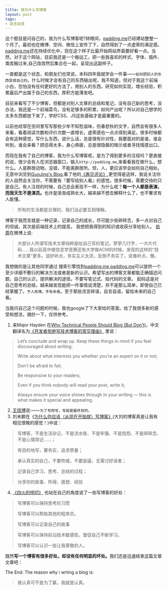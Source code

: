 ```yaml
---
title: 我为什么写博客
layout: post
tags:
- 自言自语
---
```


这个题目是问自己的，我为什么写博客呢?转眼间，[padding.me](http://padding.me)已经建站整整一个月了。最初也在微博、空间、微信上宣传了下，自然得到了一点虚荣的满足感。[padding.me](http://padding.me)还在持续优化中，现在这个样子比最开始网站界面要好看一点。当然，对于这个网站，目前我还是一个搬运工，把一些我喜欢的样式、字体、插件、类库搬过来,自己改改然后集合在一起，呈现出这副样子。

一直都是这个状态，和朋友们也常说，本科四年我就学会一件事——`如何把别人的东西变成自己的`。什么时候才会有自己的东西输出呢，我不知道，但对于我这个前端小白，恐怕没有任何更好的方法了，用别人的东西，研究如何实现，增长经验，积累最后产出属于自己的东西，厚积方能薄发吧。

目前来看写了不少博客，但都是对别人文章的总结和笔记，没有自己新的思考，没办法，我还是一个前端菜鸟，没有足够多的积累，如何产出呢？所以对自己想学的太多东西都放下来了，学好CSS、JS这些基础才是最重要的。

以前也经常在空间里写写那些少年不知愁滋味，伤春悲秋的文字，自然会有很多人来看，看着阅读次数和评价次数一直增长，虚荣感也一点点得到满足。很多时候都会有这种感觉，写什么东西，说什么话，总是很有针对性，我要面对的是谁，谁会听到，谁会来看？顾忌得太多，身心俱疲，总是很隐蔽的暗示或者寻找情感出口。

而现在我有了自己的博客，我为什么写博客呢，是为了得到更多的注视吗？更直接的说，很少会有人在浏览器窗口，输入``http://padding.me``,来看看我在做什么，想什么。人是群居动物，没错，不能离群居所。但，人，更应该学会如何自己相处。无意中浏览到[GuoJing's Blog](http://guojing.me),看了他的[《再见评论》](http://guojing.me/blog/2013/08/23/goodbye-comments/),更觉得是这样，我说关注你的人自然会关注你，不需要有『要写给别人看』的感觉。很多时候，需要交待的只是自己。有人注视的时候，自己总会表现不一样，为什么呢？<strong>每一个人都是表演，而我天生不是演员。</strong>也许是渐渐成熟长大，越来越不想去解释什么了，也不奢求有人能懂。

> 所有的生活都是合理的，我们没必要互相理解。


博客于我而言就是一种记录，记录自己的成长，尽可能少些碎碎念，多一点对自己的坦诚，其次是前端技术上的提高，
我想把我得到的知识或收获分享给别人。 [伯周](http://weibo.com/leapoahead?topnav=1&wvr=5&topsug=1)在微博上说:

> 大部分人所谓写技术文章纯粹是给自己写的笔记。寥寥几行字，一大片代码……我以前高中做信息学竞赛还有大学做ACM的时候，发现的这样的“技术文章”更多。说好听点，务实主义太浓，反倒不务实了。说难听点，懒。


我想做的是让其他同学通过 搜索引擎找到[padding.me](http://padding.me),[padding.me](http://padding.me)可以提供一个至少详细不敷衍的解决方法或者是新的认识。希望写出的博客文章都能正确描述问题，自己的认识，提供解决的途径。不要写笔记式、贴代码的文章。
起码这是对自己思考的总结，越来越发现能把一件事情说清楚，并不是那么简单，即使自己已经掌握了。`予人玫瑰，手有余香`。至于那些流言碎语，自言自语，留给未来的自己看。



当我问自己这个问题的时候，我也google了下大家给的答案。给了我很多新的感受和想法，摘抄一下，仅供参考。

1. 来Major Hayden 在[Why Technical People Should Blog (But Don’t)](http://www.rackspace.com/blog/why-technical-people-should-blog-but-dont/)，中文翻译名为[《开发者拒绝写技术博客的常见理由》](http://blog.jobbole.com/18251/) 里说：
> Let’s conclude and wrap up. Keep these things in mind if you feel discouraged about writing:
> 
>  Write about what interests you whether you’re an expert on it or not;
>  
>  Don’t be afraid to fail;
>  
>  Be responsive to your readers;
>  
>  Even if you think nobody will read your post, write it;
>  
>  Always ensure your voice shines through in your writing — this is what makes it special and appealing.
2. [王信博](http://www.verypig.com/?p=58)说:——`为了写而写，写就是最终目的。`
3. 刘未鹏在《[为什么你应该（从现在开始就）写博客》](http://mindhacks.cn/2009/02/15/why-you-should-start-blogging-now/)(大刘的博客真是让我有相见恨晚的感觉！)中说：
>
> 写博客，不是生活杂记、不是流水账、不是牢骚、不是抱怨、不是碎碎念、不是心情琐记……；
> 
> 有目的地写，要务实，追求质量；
> 
> 承认真实的自己，不要吹嘘，不要装逼，无需讨好读者；
> 
> 记录自己学习、思考、总结的过程；
> 
> 分享你的故事、所得、感想、经验
4. [《四火的唠叨》](http://www.raychase.net/416) 也站在自己的角度说了一些写博客的好处：
>
> 写博客可以保持思考的习惯
> 
> 写博客可以帮助其他的程序员。
> 
> 写博客可以记录自己的故事
> 
> 写博客可以保持前沿技术敏感性，督促自己不断学习。
> 
> 写博客可以认识一些让我尊敬的人。


既然<strong>写一个博客有很多好处，却没有任何明显的坏处。</strong>我们还是迅速结束这篇文章文章吧：

The End: The reason why  i wrting a blog is:
> 我认真可不是为了赢，我就是认真。
